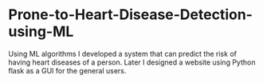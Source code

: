 # Prone-to-Heart-Disease-Detection-using-ML
Using ML algorithms I developed a system that can predict the risk of having heart diseases of a person. Later I designed a website using Python flask  as a GUI for the general users.
